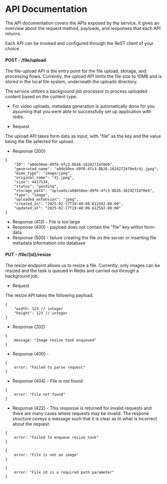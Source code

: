 # API Documentation

The API documentation covers the APIs exposed by the service. It gives an overview about the request method, payloads, and responses that each API returns.

Each API can be invoked and configured through the ReST client of your choice.

#### POST - /file/upload

The file-upload API is the entry point for the file upload, storage, and processing flows. Currently, the upload API limits the file size to 10MB and is stored in the local file system, underneath the uploads directory.

The service utilizes a background job processor to process uploaded content based on the content type.
- For video uploads, metadata generation is automatically done for you assuming that you were able to successfully set up application with redis.

+ Request 

The upload API takes form data as input, with "file" as the key and the value being the file selected for upload.

+ Response (200)

```
{
    "ID": "a0de50ee-d9f6-4fc3-8b26-16242724f0e9",
    "generated_name": "a0de50ee-d9f6-4fc3-8b26-16242724f0e9/dj.jpeg",
    "mime_type": "image/jpeg",
    "original_name": "dj.jpeg",
    "size": 4417534,
    "status": "pending",
    "storage_path": "uploads/a0de50ee-d9f6-4fc3-8b26-16242724f0e9",
    "type": "image",
    "uploaded_extension": "jpeg",
    "created_at": "2025-02-17T19:40:06.612592-08:00",
    "updated_at": "2025-02-17T19:40:06.612592-08:00"
}
```


+ Response (413) - File is too large
+ Response (400) - payload does not contain the "file" key within form-data
+ Response (500) - failure creating the file on the server or inserting file metadata information into database

#### PUT - /file/{id}/resize

The resize endpoint allows us to resize a file. Currently, only images can be resized and the task
is queued in Redis and carried out through a background job.

+ Request 

The resize API takes the following payload:

```
{
    "width: 123 // integer
    "height": 123 // integer
}
```

+ Response (202)

```
{
    message: "Image resize task enqueued"
}
```

+ Response (400) - 
```
{
    error: "Failed to parse request"
}
```

+ Response (404) - File is not found
```
{
    error: "File not found"
}
```

+ Response (422) - This response is returned for invalid requests and there are many cases where requests may be invalid. The respone structure coveys a message such that it is clear as to what is incorrect about the request.

```
{
    error: "Failed to enqueue resize task"
}
```

```
{
    error: "File is not an image"
}
```

```
{
    error: "File id is a required path parameter"
}
```